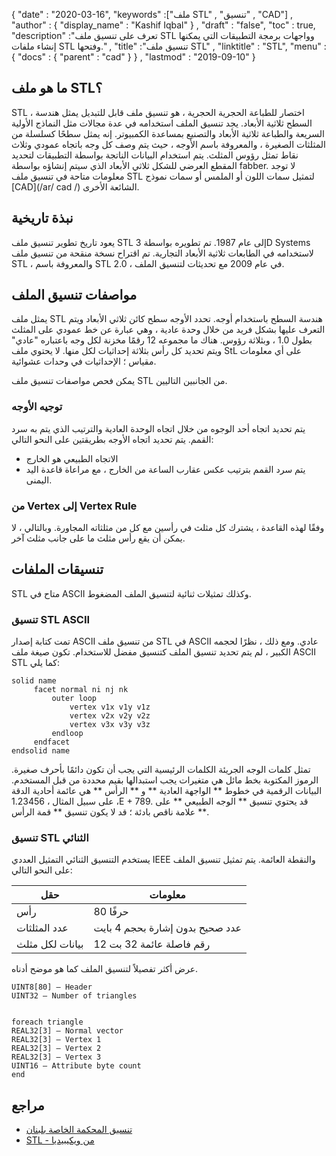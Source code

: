 {
  "date" : "2020-03-16",
  "keywords" :["ملف STL" , "تنسيق" , "CAD"] ,
  "author" : {
    "display_name" : "Kashif Iqbal"
} ,
  "draft" : "false",
  "toc" : true,
  "description" :"تعرف على تنسيق ملف STL وواجهات برمجة التطبيقات التي يمكنها إنشاء ملفات STL وفتحها." ,
  "title" :"تنسيق ملف STL" ,
  "linktitle" : "STL",
  "menu" : {
    "docs" : {
      "parent" : "cad"
}
} ,
  "lastmod" : "2019-09-10"
}

## ما هو ملف STL؟

STL ، اختصار للطباعة الحجرية الحجرية ، هو تنسيق ملف قابل للتبديل يمثل هندسة السطح ثلاثية الأبعاد. يجد تنسيق الملف استخدامه في عدة مجالات مثل النماذج الأولية السريعة والطباعة ثلاثية الأبعاد والتصنيع بمساعدة الكمبيوتر. إنه يمثل سطحًا كسلسلة من المثلثات الصغيرة ، والمعروفة باسم الأوجه ، حيث يتم وصف كل وجه باتجاه عمودي وثلاث نقاط تمثل رؤوس المثلث. يتم استخدام البيانات الناتجة بواسطة التطبيقات لتحديد المقطع العرضي للشكل ثلاثي الأبعاد الذي سيتم إنشاؤه بواسطة fabber. لا توجد معلومات متاحة في تنسيق ملف STL لتمثيل سمات اللون أو الملمس أو سمات نموذج [CAD](/ar/ cad /) الشائعة الأخرى.

## نبذة تاريخية ##

يعود تاريخ تطوير تنسيق ملف STL إلى عام 1987. تم تطويره بواسطة 3D Systems لاستخدامه في الطابعات ثلاثية الأبعاد التجارية. تم اقتراح نسخة منقحة من تنسيق ملف STL ، والمعروفة باسم STL 2.0 ، في عام 2009 مع تحديثات لتنسيق الملف.

## مواصفات تنسيق الملف ##

يمثل ملف STL هندسة السطح باستخدام أوجه. تحدد الأوجه سطح كائن ثلاثي الأبعاد ويتم التعرف عليها بشكل فريد من خلال وحدة عادية ، وهي عبارة عن خط عمودي على المثلث بطول 1.0 ، وبثلاثة رؤوس. هناك ما مجموعه 12 رقمًا مخزنة لكل وجه باعتباره "عادي" ويتم تحديد كل رأس بثلاثة إحداثيات لكل منها. لا يحتوي ملف StL على أي معلومات مقياس ؛ الإحداثيات في وحدات عشوائية.

يمكن فحص مواصفات تنسيق ملف STL من الجانبين التاليين.

### توجيه الأوجه ###

يتم تحديد اتجاه أحد الوجوه من خلال اتجاه الوحدة العادية والترتيب الذي يتم به سرد القمم. يتم تحديد اتجاه الأوجه بطريقتين على النحو التالي:

* الاتجاه الطبيعي هو الخارج
* يتم سرد القمم بترتيب عكس عقارب الساعة من الخارج ، مع مراعاة قاعدة اليد اليمنى.

### من Vertex إلى Vertex Rule ###

وفقًا لهذه القاعدة ، يشترك كل مثلث في رأسين مع كل من مثلثاته المجاورة. وبالتالي ، لا يمكن أن يقع رأس مثلث ما على جانب مثلث آخر.

## تنسيقات الملفات ##

STL متاح في ASCII وكذلك تمثيلات ثنائية لتنسيق الملف المضغوط.

### تنسيق STL ASCII ###

تمت كتابة إصدار ASCII من تنسيق ملف STL في ASCII عادي. ومع ذلك ، نظرًا لحجمه الكبير ، لم يتم تحديد تنسيق الملف كتنسيق مفضل للاستخدام. تكون صيغة ملف ASCII STL كما يلي:
```
solid name
     facet normal ni nj nk
         outer loop
             vertex v1x v1y v1z
             vertex v2x v2y v2z
             vertex v3x v3y v3z
         endloop
     endfacet
endsolid name
```
تمثل كلمات الوجه الجريئة الكلمات الرئيسية التي يجب أن تكون دائمًا بأحرف صغيرة. الرموز المكتوبة بخط مائل هي متغيرات يجب استبدالها بقيم محددة من قبل المستخدم. البيانات الرقمية في خطوط ** الواجهة العادية ** و ** الرأس ** هي عائمة أحادية الدقة ، على سبيل المثال ، 1.23456E + 789. قد يحتوي تنسيق ** الوجه الطبيعي ** على علامة ناقص بادئة ؛ قد لا يكون تنسيق ** قمة الرأس **.

### تنسيق STL الثنائي ###

يستخدم التنسيق الثنائي التمثيل العددي IEEE والنقطة العائمة. يتم تمثيل تنسيق الملف على النحو التالي:

| حقل | معلومات |
---|---|
| رأس | 80 حرفًا |
| عدد المثلثات | عدد صحيح بدون إشارة بحجم 4 بايت |
| بيانات لكل مثلث | 12 رقم فاصلة عائمة 32 بت |

عرض أكثر تفصيلاً لتنسيق الملف كما هو موضح أدناه.

```
UINT8[80] – Header
UINT32 – Number of triangles


foreach triangle
REAL32[3] – Normal vector
REAL32[3] – Vertex 1
REAL32[3] – Vertex 2
REAL32[3] – Vertex 3
UINT16 – Attribute byte count
end
```

## مراجع ##

* [تنسيق المحكمة الخاصة بلبنان](http://www.fabbers.com/tech/STL_Format)
* [STL - من ويكيبيديا](https://en.wikipedia.org/wiki/STL_ (file_format))

